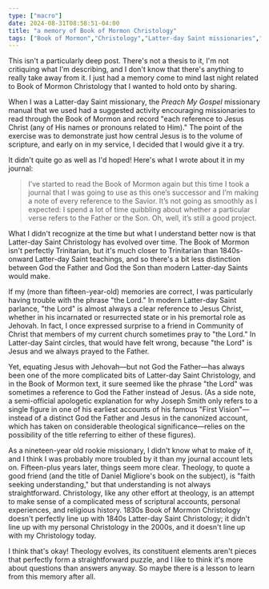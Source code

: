 ```yaml
---
type: ["macro"]
date: 2024-08-31T08:58:51-04:00
title: "a memory of Book of Mormon Christology"
tags: ["Book of Mormon","Christology","Latter-day Saint missionaries","Preach My Gospel","First Vision"]
---
```

This isn't a particularly deep post. There's not a thesis to it, I'm not critiquing what I'm describing, and I don't know that there's anything to really take away from it. I just had a memory come to mind last night related to Book of Mormon Christology that I wanted to hold onto by sharing.

When I was a Latter-day Saint missionary, the *Preach My Gospel* missionary manual that we used had a suggested activity encouraging missionaries to read through the Book of Mormon and record "each reference to Jesus Christ (any of His names or pronouns related to Him)." The point of the exercise was to demonstrate just how central Jesus is to the volume of scripture, and early on in my service, I decided that I would give it a try.

It didn't quite go as well as I'd hoped! Here's what I wrote about it in my journal:

> I’ve started to read the Book of Mormon again but this time I took a journal that I was going to use as this one’s successor and I’m making a note of every reference to the Savior.  It’s not going as smoothly as I expected:  I spend a lot of time quibbling about whether a particular verse refers to the Father or the Son.  Oh, well, it’s still a good project.

What I didn't recognize at the time but what I understand better now is that Latter-day Saint Christology has evolved over time. The Book of Mormon isn't perfectly Trinitarian, but it's much closer to Trinitarian than 1840s-onward Latter-day Saint teachings, and so there's a bit less distinction between God the Father and God the Son than modern Latter-day Saints would make. 

If my (more than fifteen-year-old) memories are correct, I was particularly having trouble with the phrase "the Lord." In modern Latter-day Saint parlance, "the Lord" is almost always a clear reference to Jesus Christ, whether in his incarnated or resurrected state or in his premortal role as Jehovah. In fact, I once expressed surprise to a friend in Community of Christ that members of my current church sometimes pray to "the Lord." In Latter-day Saint circles, that would have felt wrong, because "the Lord" is Jesus and we always prayed to the Father. 

Yet, equating Jesus with Jehovah—but not God the Father—has always been one of the more complicated bits of Latter-day Saint Christology, and in the Book of Mormon text, it sure seemed like the phrase "the Lord" was sometimes a reference to God the Father instead of Jesus. (As a side note, a semi-official apologetic explanation for why Joseph Smith only refers to a single figure in one of his earliest accounts of his famous "First Vision"—instead of a distinct God the Father and Jesus in the canonized account, which has taken on considerable theological significance—relies on the possibility of the title referring to either of these figures). 

As a nineteen-year old rookie missionary, I didn't know what to make of it, and I think I was probably more troubled by it than my journal account lets on. Fifteen-plus years later, things seem more clear. Theology, to quote a good friend (and the title of Daniel Migliore's book on the subject), is "faith seeking understanding," but that understanding is not always straightforward. Christology, like any other effort at theology, is an attempt to make sense of a complicated mess of scriptural accounts, personal experiences, and religious history. 1830s Book of Mormon Christology doesn't perfectly line up with 1840s Latter-day Saint Christology; it didn't line up with my personal Christology in the 2000s, and it doesn't line up with my Christology today. 

I think that's okay! Theology evolves, its constituent elements aren't pieces that perfectly form a straightforward puzzle, and I like to think it's more about questions than answers anyway. So maybe there is a lesson to learn from this memory after all.
